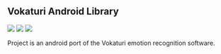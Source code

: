 ## Vokaturi Android Library
[![](http://img.shields.io/badge/build-passing-blue.svg)]()
[![](http://img.shields.io/badge/platform-android-green.svg)](https://developer.android.com/index.html)
[![](http://img.shields.io/badge/API-11+-brightgreen.svg)]()

Project is an android port of the Vokaturi emotion recognition software.